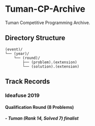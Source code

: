 # Tuman-CP-Archive

Tuman Competitive Programming Archive.

## Directory Structure

```
(event)/
└── (year)/
    └── (round)/
        ├── (problem).(extension)
        └── (solution).(extension)
```

## Track Records

### Ideafuse 2019

#### Qualification Round (8 Problems)

##### - Tuman (Rank 14, Solved 7) **finalist**
